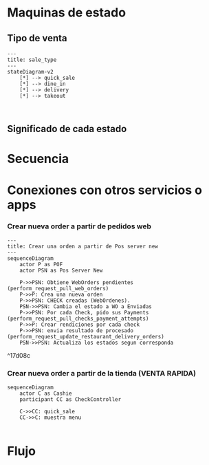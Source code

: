 
# Maquinas de estado

## Tipo de venta
```mermaid
---
title: sale_type
---
stateDiagram-v2
	[*] --> quick_sale
	[*] --> dine_in
	[*] --> delivery
	[*] --> takeout
	


```
## Significado de cada estado


# Secuencia


# Conexiones con otros servicios o apps

### Crear nueva order a partir de pedidos web

```mermaid
---
title: Crear una orden a partir de Pos server new
---
sequenceDiagram
	actor P as POF
	actor PSN as Pos Server New

	P->>PSN: Obtiene WebOrders pendientes (perform_request_pull_web_orders)
	P->>P: Crea una nueva orden
	P->>PSN: CHECK creadas (WebOrdenes).
	PSN->>PSN: Cambia el estado a WO a Enviadas
	P->>PSN: Por cada Check, pido sus Payments (perform_request_pull_checks_payment_attempts)
	P->>P: Crear rendiciones por cada check
	P->>PSN: envia resultado de procesado (perform_request_update_restaurant_delivery_orders)
	PSN->>PSN: Actualiza los estados segun corresponda
```

^17d08c

### Crear nueva order a partir de la tienda (VENTA RAPIDA)

```mermaid
sequenceDiagram
	actor C as Cashie
	participant CC as CheckController

	C->>CC: quick_sale
	CC->>C: muestra menu
	
```



# Flujo 